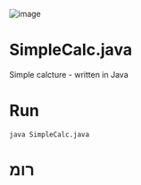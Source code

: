 ![image](https://raw.githubusercontent.com/AshiVered/support-israel-banner/main/assets/support-israel-banner.jpg)

# SimpleCalc.java
Simple calcture - written in Java
# Run
```
java SimpleCalc.java
```

# רומ
